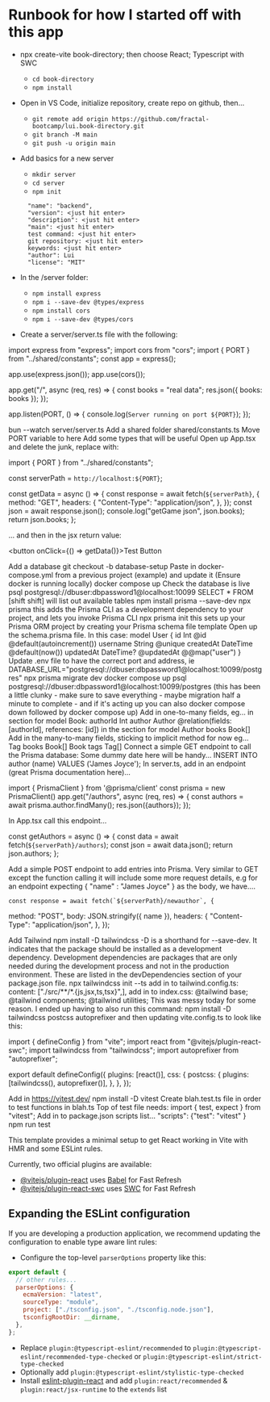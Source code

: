 # Runbook for how I started off with this app

- npx create-vite book-directory; then choose React; Typescript with SWC
  - `cd book-directory`
  - `npm install`
- Open in VS Code, initialize repository, create repo on github, then...
  - `git remote add origin https://github.com/fractal-bootcamp/lui.book-directory.git`
  - `git branch -M main`
  - `git push -u origin main`
- Add basics for a new server

  - `mkdir server`
  - `cd server`
  - `npm init`

  ```
    "name": "backend",
    "version": <just hit enter>
    "description": <just hit enter>
    "main": <just hit enter>
    test command: <just hit enter>
    git repository: <just hit enter>
    keywords: <just hit enter>
    "author": Lui
    "license": "MIT"
  ```

- In the /server folder:
  - `npm install express`
  - `npm i --save-dev @types/express`
  - `npm install cors`
  - `npm i --save-dev @types/cors`
- Create a server/server.ts file with the following:

import express from "express";
import cors from "cors";
import { PORT } from "../shared/constants";
const app = express();

app.use(express.json());
app.use(cors());

app.get("/", async (req, res) => {
const books = "real data";
res.json({ books: books });
});

app.listen(PORT, () => {
console.log(`Server running on port ${PORT}`);
});

bun --watch server/server.ts
Add a shared folder
shared/constants.ts
Move PORT variable to here
Add some types that will be useful
Open up App.tsx and delete the junk, replace with:

import { PORT } from "../shared/constants";

const serverPath = `http://localhost:${PORT}`;

const getData = async () => {
const response = await fetch(`${serverPath}`, {
method: "GET",
headers: {
"Content-Type": "application/json",
},
});
const json = await response.json();
console.log("getGame json", json.books);
return json.books;
};

... and then in the jsx return value:

<button onClick={() => getData()}>Test Button</button>

Add a database
git checkout -b database-setup
Paste in docker-compose.yml from a previous project (example) and update it
(Ensure docker is running locally)
docker compose up
Check the database is live
psql postgresql://dbuser:dbpassword1@localhost:10099
SELECT \* FROM [shift shift] will list out available tables
npm install prisma --save-dev
npx prisma
this adds the Prisma CLI as a development dependency to your project, and lets you invoke Prisma CLI
npx prisma init
this sets up your Prisma ORM project by creating your Prisma schema file template
Open up the schema.prisma file. In this case:
model User {
id Int @id @default(autoincrement())
username String @unique
createdAt DateTime @default(now())
updatedAt DateTime? @updatedAt
@@map("user")
}
Update .env file to have the correct port and address, ie
DATABASE_URL="postgresql://dbuser:dbpassword1@localhost:10099/postgres"
npx prisma migrate dev
docker compose up
psql postgresql://dbuser:dbpassword1@localhost:10099/postgres
(this has been a little clunky - make sure to save everything - maybe migration half a minute to complete - and if it's acting up you can also docker compose down followed by docker compose up)
Add in one-to-many fields, eg...
in section for model Book:
authorId Int
author Author @relation(fields:[authorId], references: [id])
in the section for model Author
books Book[]
Add in the many-to-many fields, sticking to implicit method for now eg...
Tag
books Book[]
Book
tags Tag[]
Connect a simple GET endpoint to call the Prisma database:
Some dummy date here will be handy...
INSERT INTO author (name) VALUES ('James Joyce');
In server.ts, add in an endpoint (great Prisma documentation here)...

import { PrismaClient } from '@prisma/client'
const prisma = new PrismaClient()
app.get("/authors", async (req, res) => {
const authors = await prisma.author.findMany();
res.json({authors});
});

In App.tsx call this endpoint...

const getAuthors = async () => {
const data = await fetch(`${serverPath}/authors`);
const json = await data.json();
return json.authors;
};

Add a simple POST endpoint to add entries into Prisma. Very similar to GET except the function calling it will include some more request details, e.g for an endpoint expecting { "name" : "James Joyce" } as the body, we have....

    const response = await fetch(`${serverPath}/newauthor`, {

method: "POST",
body: JSON.stringify({ name }),
headers: {
"Content-Type": "application/json",
},
});

Add Tailwind
npm install -D tailwindcss
-D is a shorthand for --save-dev. It indicates that the package should be installed as a development dependency. Development dependencies are packages that are only needed during the development process and not in the production environment. These are listed in the devDependencies section of your package.json file.
npx tailwindcss init --ts
add in to tailwind.config.ts: content: ["./src/**/*.{js,jsx,ts,tsx}",],
add in to index.css:
@tailwind base;
@tailwind components;
@tailwind utilities;
This was messy today for some reason. I ended up having to also run this command:
npm install -D tailwindcss postcss autoprefixer
and then updating vite.config.ts to look like this:

import { defineConfig } from "vite";
import react from "@vitejs/plugin-react-swc";
import tailwindcss from "tailwindcss";
import autoprefixer from "autoprefixer";

export default defineConfig({
plugins: [react()],
css: {
postcss: {
plugins: [tailwindcss(), autoprefixer()],
},
},
});

Add in https://vitest.dev/
npm install -D vitest
Create blah.test.ts file in order to test functions in blah.ts
Top of test file needs:
import { test, expect } from "vitest";
Add in to package.json scripts list...
"scripts": {"test": "vitest" }
npm run test

This template provides a minimal setup to get React working in Vite with HMR and some ESLint rules.

Currently, two official plugins are available:

- [@vitejs/plugin-react](https://github.com/vitejs/vite-plugin-react/blob/main/packages/plugin-react/README.md) uses [Babel](https://babeljs.io/) for Fast Refresh
- [@vitejs/plugin-react-swc](https://github.com/vitejs/vite-plugin-react-swc) uses [SWC](https://swc.rs/) for Fast Refresh

## Expanding the ESLint configuration

If you are developing a production application, we recommend updating the configuration to enable type aware lint rules:

- Configure the top-level `parserOptions` property like this:

```js
export default {
  // other rules...
  parserOptions: {
    ecmaVersion: "latest",
    sourceType: "module",
    project: ["./tsconfig.json", "./tsconfig.node.json"],
    tsconfigRootDir: __dirname,
  },
};
```

- Replace `plugin:@typescript-eslint/recommended` to `plugin:@typescript-eslint/recommended-type-checked` or `plugin:@typescript-eslint/strict-type-checked`
- Optionally add `plugin:@typescript-eslint/stylistic-type-checked`
- Install [eslint-plugin-react](https://github.com/jsx-eslint/eslint-plugin-react) and add `plugin:react/recommended` & `plugin:react/jsx-runtime` to the `extends` list
